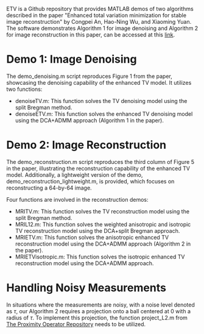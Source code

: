 ETV is a Github repository that provides MATLAB demos of two algorithms described in the paper "Enhanced total variation minimization for stable image reconstruction" by Congpei An, Hao-Ning Wu, and Xiaoming Yuan. The software demonstrates Algorithm 1 for image denoising and Algorithm 2 for image reconstruction in this paper, can be accessed at this [link](https://iopscience.iop.org/article/10.1088/1361-6420/acd4e1).

# Demo 1: Image Denoising
The demo_denoising.m script reproduces Figure 1 from the paper, showcasing the denoising capability of the enhanced TV model. It utilizes two functions:
* denoiseTV.m: This function solves the TV denoising model using the split Bregman method.
* denoiseETV.m: This function solves the enhanced TV denoising model using the DCA+ADMM approach (Algorithm 1 in the paper).

# Demo 2: Image Reconstruction
The demo_reconstruction.m script reproduces the third column of Figure 5 in the paper, illustrating the reconstruction capability of the enhanced TV model. Additionally, a lightweight version of the demo, demo_reconstruction_lightweight.m, is provided, which focuses on reconstructing a 64-by-64 image.

Four functions are involved in the reconstruction demos:
* MRITV.m: This function solves the TV reconstruction model using the split Bregman method.
* MRIL12.m: This function solves the weighted anisotropic and isotropic TV reconstruction model using the DCA+split Bregman approach.
* MRIETV.m: This function solves the anisotropic enhanced TV reconstruction model using the DCA+ADMM approach (Algorithm 2 in the paper).
* MRIETVisotropic.m: This function solves the isotropic enhanced TV reconstruction model using the DCA+ADMM approach.

# Handling Noisy Measurements
In situations where the measurements are noisy, with a noise level denoted as $\tau$, our Algorithm 2 requires a projection onto a ball centered at 0 with a radius of $\tau$. To implement this projection, the function project_L2.m from [The Proximity Operator Repository](http://proximity-operator.net/index.html) needs to be utilized.
